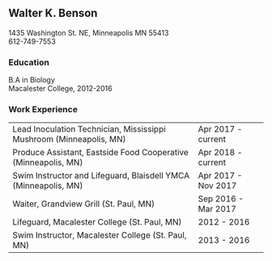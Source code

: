 <html>
<head>
<link rel = "styesheet" href = "wabens.github.io/stylesheet" type = "text/css">
</head>
  <body>
    <section>
      <h1>Walter K. Benson</h1>
      <p>1435 Washington St. NE, Minneapolis MN 55413<br>612-749-7553</p>
    </section>
   <section class = "body element">
      <h3>Education</h3>
      <p>B.A in Biology<br>Macalester College, 2012-2016</p>
   </section>
   <section class = "body element">
      <h3> Work Experience</h3>
      <table style="width:100%">
         <tr>
           <td>Lead Inoculation Technician, Mississippi Mushroom (Minneapolis, MN)</td>
            <td>Apr 2017 - current</td>
         </tr>
         <tr>
            <td>Produce Assistant, Eastside Food Cooperative (Minneapolis, MN)</td>
             <td>Apr 2018 - current</td>
         </tr>
         <tr>
            <td>Swim Instructor and Lifeguard, Blaisdell YMCA (Minneapolis, MN)</td>
             <td>Apr 2017 - Nov 2017</td>
         </tr>
         <tr>
             <td>Waiter, Grandview Grill (St. Paul, MN)</td>
             <td>Sep 2016 - Mar 2017</td>
         </tr>
         <tr>
             <td>Lifeguard, Macalester College (St. Paul, MN)</td>
             <td>2012 - 2016</td>
         </tr>  
         <tr>
             <td>Swim Instructor, Macalester College (St. Paul, MN)</td>
             <td>2013 - 2016</td>
         </tr>
       </table>
        
  </body>
</html>
